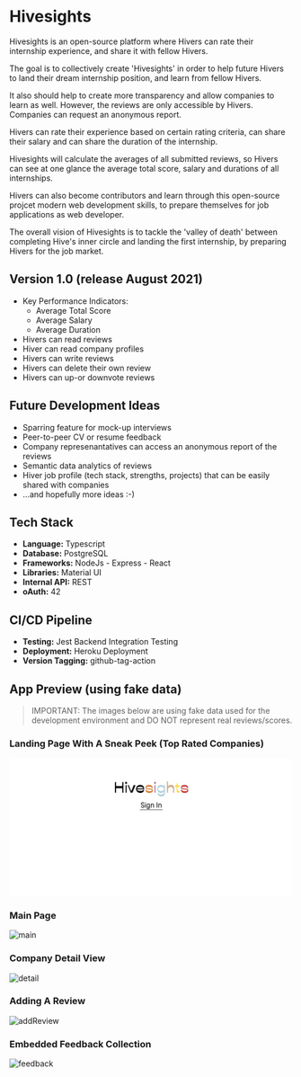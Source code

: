 # Hivesights
Hivesights is an open-source platform where Hivers can rate their internship experience, and share it with fellow Hivers.

The goal is to collectively create 'Hivesights' in order to help future Hivers to land their dream internship position, and learn from fellow Hivers. 

It also should help to create more transparency and allow companies to learn as well. However, the reviews are only accessible by Hivers. Companies can request an anonymous report.

Hivers can rate their experience based on certain rating criteria, can share their salary and can share the duration of the internship. 

Hivesights will calculate the averages of all submitted reviews, so Hivers can see at one glance the average total score, salary and durations of all internships.

Hivers can also become contributors and learn through this open-source projcet modern web development skills, to prepare themselves for job applications as web developer.

The overall vision of Hivesights is to tackle the 'valley of death' between completing Hive's inner circle and landing the first internship, by preparing Hivers for the job market. 

## Version 1.0 (release August 2021)

- Key Performance Indicators: 
  - Average Total Score 
  - Average Salary
  - Average Duration
- Hivers can read reviews 
- Hiver can read company profiles
- Hivers can write reviews
- Hivers can delete their own review
- Hivers can up-or downvote reviews

## Future Development Ideas

- Sparring feature for mock-up interviews
- Peer-to-peer CV or resume feedback
- Company represenantatives can access an anonymous report of the reviews
- Semantic data analytics of reviews
- Hiver job profile (tech stack, strengths, projects) that can be easily shared with companies
- ...and hopefully more ideas :-)

## Tech Stack
- **Language:** Typescript
- **Database:** PostgreSQL
- **Frameworks:** NodeJs - Express - React
- **Libraries:** Material UI
- **Internal API:** REST
- **oAuth:** 42

## CI/CD Pipeline
- **Testing:** Jest Backend Integration Testing
- **Deployment:** Heroku Deployment
- **Version Tagging:** github-tag-action

## App Preview (using fake data)
> IMPORTANT: The images below are using fake data used for the development environment and DO NOT represent real reviews/scores.
### Landing Page With A Sneak Peek (Top Rated Companies)
![landing](./README_assets/hivesights_landing.gif?raw=true)
### Main Page
![main](./README_assets/hivesights_main.gif?raw=true)
### Company Detail View
![detail](./README_assets/hivesights_detail.gif?raw=true)
### Adding A Review
![addReview](./README_assets/hivesights_add_review.gif?raw=true)
### Embedded Feedback Collection
![feedback](./README_assets/hivesights_feedback.gif?raw=true)



